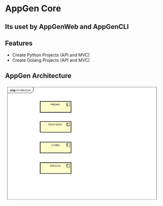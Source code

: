# AppGen Core

## Its uset by AppGenWeb and AppGenCLI

## Features
- Create Python Projects (API and MVC)
- Create Golang Projects (API and MVC)

## AppGen Architecture

![AppGenCore Architecture](images/Architecture.jpg)